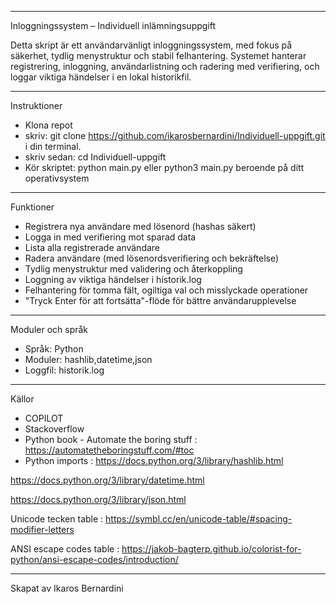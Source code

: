 ----------------------------------

Inloggningssystem – Individuell inlämningsuppgift

Detta skript är ett användarvänligt inloggningssystem, med fokus på säkerhet, tydlig menystruktur och stabil felhantering. Systemet hanterar registrering, inloggning, användarlistning och radering med verifiering, och loggar viktiga händelser i en lokal historikfil.

----------------------------------------

Instruktioner
- Klona repot
- skriv: git clone https://github.com/ikarosbernardini/Individuell-uppgift.git i din terminal. 
- skriv sedan: cd Individuell-uppgift
- Kör skriptet:
python main.py eller python3 main.py beroende på ditt operativsystem


----------------------------------------

Funktioner
- Registrera nya användare med lösenord (hashas säkert)
- Logga in med verifiering mot sparad data
- Lista alla registrerade användare
- Radera användare (med lösenordsverifiering och bekräftelse)
- Tydlig menystruktur med validering och återkoppling
- Loggning av viktiga händelser i historik.log
- Felhantering för tomma fält, ogiltiga val och misslyckade operationer
- "Tryck Enter för att fortsätta"-flöde för bättre användarupplevelse

----------------------------------------

Moduler och språk
- Språk: Python
- Moduler: hashlib,datetime,json
- Loggfil: historik.log


----------------------------------------

Källor
- COPILOT 
- Stackoverflow
- Python book - Automate the boring stuff :  
https://automatetheboringstuff.com/#toc
- Python imports : 
https://docs.python.org/3/library/hashlib.html

https://docs.python.org/3/library/datetime.html

https://docs.python.org/3/library/json.html

Unicode tecken table :
https://symbl.cc/en/unicode-table/#spacing-modifier-letters

ANSI escape codes table : 
https://jakob-bagterp.github.io/colorist-for-python/ansi-escape-codes/introduction/


----------------------------------------

Skapat av Ikaros Bernardini

